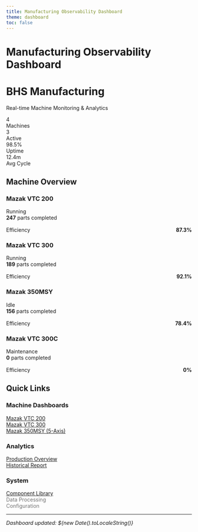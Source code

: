 ```yaml
---
title: Manufacturing Observability Dashboard
theme: dashboard
toc: false
---
```


<link rel="stylesheet" href="./dashboard-styles.css">

# Manufacturing Observability Dashboard

<div class="hero-modern">
  <div class="hero-modern__content">
    <h1 class="hero-modern__title">BHS Manufacturing</h1>
    <p class="hero-modern__subtitle">Real-time Machine Monitoring & Analytics</p>
    <div class="hero-modern__stats">
      <div class="hero-stat">
        <div class="hero-stat__value">4</div>
        <div class="hero-stat__label">
          <i class="fas fa-industry"></i>
          Machines
        </div>
      </div>
      <div class="hero-stat">
        <div class="hero-stat__value">3</div>
        <div class="hero-stat__label">
          <i class="fas fa-play-circle"></i>
          Active
        </div>
      </div>
      <div class="hero-stat">
        <div class="hero-stat__value">98.5%</div>
        <div class="hero-stat__label">
          <i class="fas fa-chart-line"></i>
          Uptime
        </div>
      </div>
      <div class="hero-stat">
        <div class="hero-stat__value">12.4m</div>
        <div class="hero-stat__label">
          <i class="fas fa-clock"></i>
          Avg Cycle
        </div>
      </div>
    </div>
  </div>
</div>

## Machine Overview

<div class="grid grid-cols-2">
  <div class="card-modern">
    <div class="card-modern__header">
      <h3 class="card-modern__title">Mazak VTC 200</h3>
      <div class="card-modern__actions">
        <a href="./mazak-vtc200" class="card-modern__action" title="View Dashboard">
          <i class="fas fa-external-link-alt"></i>
        </a>
      </div>
    </div>
    <div class="card-modern__content">
      <div class="machine-status">
        <div class="status-indicator status-indicator--success">
          <div class="status-indicator__dot"></div>
          Running
        </div>
        <div style="margin-left: auto;">
          <span style="font-weight: bold;">247</span> parts completed
        </div>
      </div>
      <div style="margin-top: 1rem;">
        <div style="display: flex; justify-content: space-between; margin-bottom: 0.5rem;">
          <span>Efficiency</span>
          <span style="font-weight: bold;">87.3%</span>
        </div>
        <div class="progress-bar">
          <div class="progress-bar__fill" style="width: 87.3%; background: #10b981;"></div>
        </div>
      </div>
    </div>
  </div>

  <div class="card-modern">
    <div class="card-modern__header">
      <h3 class="card-modern__title">Mazak VTC 300</h3>
      <div class="card-modern__actions">
        <a href="./mazak-vtc300" class="card-modern__action" title="View Dashboard">
          <i class="fas fa-external-link-alt"></i>
        </a>
      </div>
    </div>
    <div class="card-modern__content">
      <div class="machine-status">
        <div class="status-indicator status-indicator--success">
          <div class="status-indicator__dot"></div>
          Running
        </div>
        <div style="margin-left: auto;">
          <span style="font-weight: bold;">189</span> parts completed
        </div>
      </div>
      <div style="margin-top: 1rem;">
        <div style="display: flex; justify-content: space-between; margin-bottom: 0.5rem;">
          <span>Efficiency</span>
          <span style="font-weight: bold;">92.1%</span>
        </div>
        <div class="progress-bar">
          <div class="progress-bar__fill" style="width: 92.1%; background: #10b981;"></div>
        </div>
      </div>
    </div>
  </div>

  <div class="card-modern">
    <div class="card-modern__header">
      <h3 class="card-modern__title">Mazak 350MSY</h3>
      <div class="card-modern__actions">
        <a href="./mazak-350msy" class="card-modern__action" title="View Dashboard">
          <i class="fas fa-external-link-alt"></i>
        </a>
      </div>
    </div>
    <div class="card-modern__content">
      <div class="machine-status">
        <div class="status-indicator status-indicator--warning">
          <div class="status-indicator__dot"></div>
          Idle
        </div>
        <div style="margin-left: auto;">
          <span style="font-weight: bold;">156</span> parts completed
        </div>
      </div>
      <div style="margin-top: 1rem;">
        <div style="display: flex; justify-content: space-between; margin-bottom: 0.5rem;">
          <span>Efficiency</span>
          <span style="font-weight: bold;">78.4%</span>
        </div>
        <div class="progress-bar">
          <div class="progress-bar__fill" style="width: 78.4%; background: #f59e0b;"></div>
        </div>
      </div>
    </div>
  </div>

  <div class="card-modern">
    <div class="card-modern__header">
      <h3 class="card-modern__title">Mazak VTC 300C</h3>
      <div class="card-modern__actions">
        <span class="card-modern__action" title="Dashboard Coming Soon" style="opacity: 0.5;">
          <i class="fas fa-clock"></i>
        </span>
      </div>
    </div>
    <div class="card-modern__content">
      <div class="machine-status">
        <div class="status-indicator status-indicator--danger">
          <div class="status-indicator__dot"></div>
          Maintenance
        </div>
        <div style="margin-left: auto;">
          <span style="font-weight: bold;">0</span> parts completed
        </div>
      </div>
      <div style="margin-top: 1rem;">
        <div style="display: flex; justify-content: space-between; margin-bottom: 0.5rem;">
          <span>Efficiency</span>
          <span style="font-weight: bold;">0%</span>
        </div>
        <div class="progress-bar">
          <div class="progress-bar__fill" style="width: 0%; background: #ef4444;"></div>
        </div>
      </div>
    </div>
  </div>
</div>

## Quick Links

<div class="grid grid-cols-3">
  <div class="card">
    <h3><i class="fas fa-tachometer-alt"></i> Machine Dashboards</h3>
    <ul style="list-style: none; padding: 0;">
      <li><a href="./mazak-vtc200">Mazak VTC 200</a></li>
      <li><a href="./mazak-vtc300">Mazak VTC 300</a></li>
      <li><a href="./mazak-350msy">Mazak 350MSY (5-Axis)</a></li>
    </ul>
  </div>
  
  <div class="card">
    <h3><i class="fas fa-chart-bar"></i> Analytics</h3>
    <ul style="list-style: none; padding: 0;">
      <li><a href="./example-dashboard">Production Overview</a></li>
      <li><a href="./example-report">Historical Report</a></li>
    </ul>
  </div>
  
  <div class="card">
    <h3><i class="fas fa-cogs"></i> System</h3>
    <ul style="list-style: none; padding: 0;">
      <li><a href="./component-examples">Component Library</a></li>
      <li><span style="opacity: 0.6;">Data Processing</span></li>
      <li><span style="opacity: 0.6;">Configuration</span></li>
    </ul>
  </div>
</div>

---

*Dashboard updated: ${new Date().toLocaleString()}*

<link rel="stylesheet" href="https://cdnjs.cloudflare.com/ajax/libs/font-awesome/6.0.0/css/all.min.css">